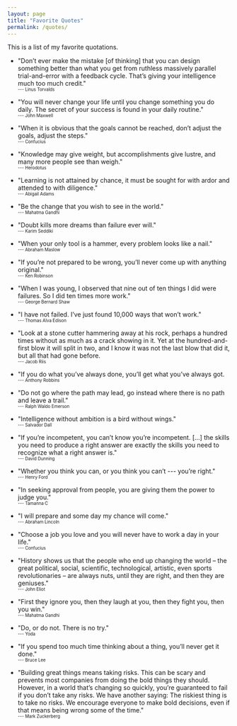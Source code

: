 ```yaml
---
layout: page
title: "Favorite Quotes"
permalink: /quotes/
---
```


This is a list of my favorite quotations.

- "Don’t ever make the mistake [of thinking] that you can design something
  better than what you get from ruthless massively parallel trial-and-error with
  a feedback cycle. That’s giving your intelligence much too much credit."
  <br><sub><sup>--- Linus Torvalds</sup></sub>

- "You will never change your life until you change something you do daily. The
  secret of your success is found in your daily routine."
  <br><sub><sup>--- John Maxwell</sup></sub>

- "When it is obvious that the goals cannot be reached, don’t adjust the goals,
  adjust the steps."
  <br><sub><sup>--- Confucius</sup></sub>

- "Knowledge may give weight, but accomplishments give lustre, and many more
  people see than weigh."
  <br><sub><sup>--- Herodotus</sup></sub>

- "Learning is not attained by chance, it must be sought for with ardor and
  attended to with diligence."
  <br><sub><sup>--- Abigail Adams</sup></sub>

- "Be the change that you wish to see in the world."
  <br><sub><sup>--- Mahatma Gandhi</sup></sub>

- "Doubt kills more dreams than failure ever will."
  <br><sub><sup>--- Karim Seddiki</sup></sub>

- "When your only tool is a hammer, every problem looks like a nail."
  <br><sub><sup>--- Abraham Maslow</sup></sub>

- "If you’re not prepared to be wrong, you’ll never come up with anything
  original."
  <br><sub><sup>--- Ken Robinson</sup></sub>

- "When I was young, I observed that nine out of ten things I did were
  failures. So I did ten times more work."
  <br><sub><sup>--- George Bernard Shaw</sup></sub>

- "I have not failed. I’ve just found 10,000 ways that won’t work."
  <br><sub><sup>--- Thomas Alva Edison</sup></sub>

- "Look at a stone cutter hammering away at his rock, perhaps a hundred times
  without as much as a crack showing in it. Yet at the hundred-and-first blow it
  will split in two, and I know it was not the last blow that did it, but all
  that had gone before.
  <br><sub><sup>--- Jacob Riis</sup></sub>

- "If you do what you’ve always done, you’ll get what you’ve always got.
  <br><sub><sup>--- Anthony Robbins</sup></sub>

- "Do not go where the path may lead, go instead where there is no path and
  leave a trail."
  <br><sub><sup>--- Ralph Waldo Emerson</sup></sub>

- "Intelligence without ambition is a bird without wings."
  <br><sub><sup>--- Salvador Dalî</sup></sub>

- "If you’re incompetent, you can’t know you’re incompetent. [...] the skills
  you need to produce a right answer are exactly the skills you need to recognize
  what a right answer is."
  <br><sub><sup>--- David Dunning</sup></sub>

- "Whether you think you can, or you think you can’t --- you’re right."
  <br><sub><sup>--- Henry Ford</sup></sub>

- "In seeking approval from people, you are giving them the power to judge you."
  <br><sub><sup>--- Tamanna C</sup></sub>

- "I will prepare and some day my chance will come."
  <br><sub><sup>--- Abraham Lincoln</sup></sub>

- "Choose a job you love and you will never have to work a day in your life."
  <br><sub><sup>--- Confucius</sup></sub>

- "History shows us that the people who end up changing the world – the great
  political, social, scientific, technological, artistic, even sports
  revolutionaries – are always nuts, until they are right, and then they are
  geniuses."
  <br><sub><sup>--- John Eliot</sup></sub>

- "First they ignore you, then they laugh at you, then they fight you, then you
  win."
  <br><sub><sup>--- Mahatma Gandhi</sup></sub>

- "Do, or do not. There is no try."
  <br><sub><sup>--- Yoda</sup></sub>

- "If you spend too much time thinking about a thing, you’ll never get it done."
  <br><sub><sup>--- Bruce Lee</sup></sub>

- "Building great things means taking risks. This can be scary and prevents
  most companies from doing the bold things they should. However, in a world
  that’s changing so quickly, you’re guaranteed to fail if you don’t take any
  risks. We have another saying: The riskiest thing is to take no risks. We
  encourage everyone to make bold decisions, even if that means being wrong some
  of the time."
  <br><sub><sup>--- Mark Zuckerberg</sup></sub>
